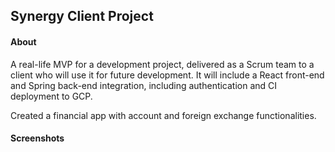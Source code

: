 ## Synergy Client Project
#### About
A real-life MVP for a development project, delivered as a Scrum team to a client who will use it for future development. It will include a React front-end and Spring back-end integration, including authentication and CI deployment to GCP.  

Created a financial app with account and foreign exchange functionalities.

#### Screenshots